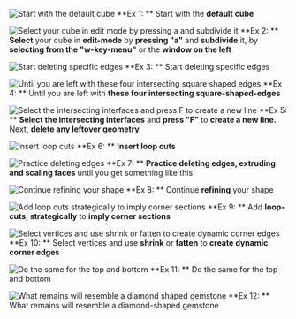 ![Start with the default cube](/assets/Diamond_1.jpg)
**Ex 1: **
Start with the **default cube**

![Select your cube in edit mode by pressing a and subdivide it](/assets/Diamond_2.jpg)
**Ex 2: **
**Select** your cube in **edit-mode** by **pressing "a"** and **subdivide** it, by **selecting from the "w-key-menu"** or the **window on the left**

![Start deleting specific edges](/assets/Diamond_3.jpg)
**Ex 3: **
Start deleting specific edges

![Until you are left with these four intersecting square shaped edges](/assets/Diamond_4.jpg)
**Ex 4: **
Until you are left with **these four intersecting square-shaped-edges**

![Select the intersecting interfaces and press F to create a new line](/assets/Diamond_5.jpg)
**Ex 5: **
**Select the intersecting interfaces** and **press "F"** to **create a new line.** Next, **delete any leftover geometry**

![Insert loop cuts](/assets/Diamond_6.jpg)
**Ex 6: ** 
**Insert loop cuts**

![Practice deleting edges](/assets/Diamond_6b.jpg)
**Ex 7: **
**Practice deleting edges, extruding and scaling faces** until you get something like this

![Continue refining your shape](/assets/Diamond_8.jpg)
**Ex 8: **
Continue **refining** your shape

![Add loop cuts strategically to imply corner sections](/assets/Diamond_9.jpg)
**Ex 9: **
Add **loop-cuts, strategically** to **imply corner sections**

![Select vertices and use shrink or fatten to create dynamic corner edges](/assets/Diamond_10.jpg)
**Ex 10: **
Select vertices and use **shrink** or **fatten** to **create dynamic corner edges**

![Do the same for the top and bottom](/assets/Diamond_12.jpg)
**Ex 11: **
Do the same for the top and bottom

![What remains will resemble a diamond shaped gemstone](/assets/Diamond_13.jpg)
**Ex 12: **
What remains will resemble a diamond-shaped gemstone








